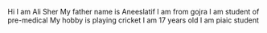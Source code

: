 Hi
I am Ali Sher 
My father name is Aneeslatif
I am from gojra
I am student of pre-medical 
My hobby is playing cricket
I am 17 years old
I am piaic student 
